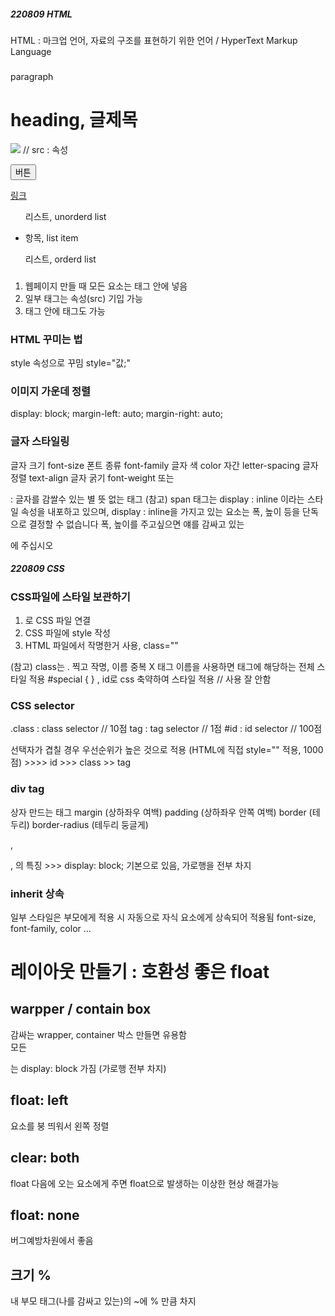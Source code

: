 ##### 220809 HTML

HTML : 마크업 언어, 자료의 구조를 표현하기 위한 언어 / HyperText Markup Language


### <Tag>

<p>paragraph</p>

<h1>heading, 글제목</h1>

<img src="이미지경로"> // src : 속성

<button>버튼</button>

<a href="링크주소">링크</a>

<ul>리스트, unorderd list</ul>

<ul>
  <li>항목, list item</li>
</ul>

<ul>리스트, orderd list</ul>

### 
1. 웹페이지 만들 때 모든 요소는 태그 안에 넣음
2. 일부 태그는 속성(src) 기입 가능
3. 태그 안에 태그도 가능


### HTML 꾸미는 법
style 속성으로 꾸밈
style="값;"

### 이미지 가운데 정렬
display: block;
margin-left: auto;
margin-right: auto;

### 글자 스타일링
글자 크기 font-size
폰트 종류 font-family
글자 색   color
자간      letter-spacing
글자 정렬 text-align
글자 굵기 font-weight 또는 <strong></strong>

<span> : 글자를 감쌀수 있는 별 뜻 없는 태그
(참고) span 태그는 display : inline 이라는 스타일 속성을 내포하고 있으며,
      display : inline을 가지고 있는 요소는 폭, 높이 등을 단독으로 결정할 수 없습니다
      폭, 높이를 주고싶으면 얘를 감싸고 있는 <p>에 주십시오

##### 220809 CSS

### CSS파일에 스타일 보관하기
1. <link>로 CSS 파일 연결
2. CSS 파일에 style 작성
3. HTML 파일에서 작명한거 사용, class=""

(참고) class는 . 찍고 작명, 이름 중복 X
태그 이름을 사용하면 태그에 해당하는 전체 스타일 적용
#special { } , id로 css 축약하여 스타일 적용 // 사용 잘 안함

### CSS selector
.class : class selector // 10점
tag : tag selector      // 1점
#id : id selector       // 100점

선택자가 겹칠 경우 우선순위가 높은 것으로 적용
(HTML에 직접 style="" 적용, 1000점) >>>> id >>> class >> tag

### div tag
상자 만드는 태그
margin (상하좌우 여백)
padding (상하좌우 안쪽 여백)
border (테두리)
border-radius (테두리 둥글게)

<div>, <p>, <h> 의 특징 >>> display: block; 기본으로 있음, 가로행을 전부 차지

### inherit 상속
일부 스타일은 부모에게 적용 시 자동으로 자식 요소에게 상속되어 적용됨
font-size, font-family, color ... 


# 레이아웃 만들기 : 호환성 좋은 float

##  warpper / contain box 
감싸는 wrapper, container 박스 만들면 유용함   
모든 <div>는 display: block 가짐 (가로행 전부 차지)

##  float: left 
요소를 붕 띄워서 왼쪽 정렬  

##  clear: both 
float 다음에 오는 요소에게 주면 float으로 발생하는 이상한 현상 해결가능

##  float: none 
버그예방차원에서 좋음

##  크기 % 
내 부모 태그(나를 감싸고 있는)의 ~에 % 만큼 차지